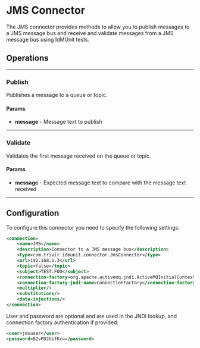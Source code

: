 # JMS Connector

The JMS connector provides methods to allow you to publish messages to a JMS message bus and receive and validate messages from a JMS message bus using IdMUnit tests.

## Operations

---

### Publish

Publishes a message to a queue or topic.

#### Params

- **message** - Message text to publish

---

### Validate

Validates the first message received on the queue or topic.

#### Params

- **message** - Expected message text to compare with the message text received

---

## Configuration

To configure this connector you need to specify the following settings:

```xml
<connection>
    <name>JMS</name>
    <description>Connector to a JMS message bus</description>
    <type>com.trivir.idmunit.connector.JmsConnector</type>
    <url>192.168.1.3</url>
    <topic>false</topic>
    <subject>TEST.FOO</subject>
    <connection-factory>org.apache.activemq.jndi.ActiveMQInitialContextFactory</connection-factory>
    <connection-factory-jndi-name>ConnectionFactory</connection-factory-jndi-name>
    <multiplier/>
    <substitutions/>
    <data-injections/>
</connection>
```

User and password are optional and are used in the JNDI lookup, and connection factory authentication if provided:

```xml
<user>jmsuser</user>
<password>B2vPD2UsfKc=</password>
```

